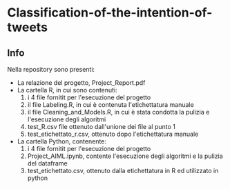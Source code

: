 # Classification-of-the-intention-of-tweets
## Info
Nella repository sono presenti:
  - La relazione del progetto, Project_Report.pdf
  - La cartella R, in cui sono contenuti:
	1. i 4 file fornitit per l'esecuzione del progetto 
	2. il file Labeling.R, in cui è contenuta l'etichettatura manuale
	3. il file Cleaning_and_Models.R, in cui è stata condotta la pulizia e l'esecuzione degli algoritmi
	4. test_R.csv file ottenuto dall'unione dei file al punto 1 
	5. test_etichettato_r.csv, ottenuto dopo l'etichettatura manuale  
  - La cartella Python, contenente:
	1. i 4 file fornitit per l'esecuzione del progetto
	2. Project_AIML.ipynb, contente l'esecuzione degli algoritmi e la pulizia del dataframe 
	3. test_etichettato.csv, ottenuto dalla etichettatura in R ed utilizzato in python
